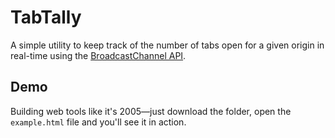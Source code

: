 # TabTally

A simple utility to keep track of the number of tabs open for a given origin in real-time using the [BroadcastChannel API](https://developer.mozilla.org/en-US/docs/Web/API/Broadcast_Channel_API).

## Demo
Building web tools like it's 2005—just download the folder, open the `example.html` file and you'll see it in action.